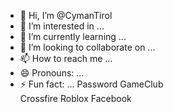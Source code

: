 - 👋 Hi, I’m @CymanTirol
- 👀 I’m interested in ...
- 🌱 I’m currently learning ...
- 💞️ I’m looking to collaborate on ...
- 📫 How to reach me ...
- 😄 Pronouns: ...
- ⚡ Fun fact: ...
Password
GameClub  
  Crossfire
  Roblox
  Facebook
  
<!---
CymanTirol/CymanTirol is a ✨ special ✨ repository because its `README.md` (this file) appears on your GitHub profile.
You can click the Preview link to take a look at your changes.
--->
